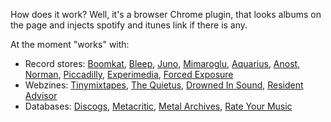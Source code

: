 
How does it work? Well, it's a browser Chrome plugin, that looks albums on the page and injects spotify and itunes link if there is any. <br>

At the moment "works" with:

<ul>
	<li>Record stores: <a href="http://boomkat.com/" target="_blank">Boomkat</a>,  <a href="http://Bleep.com/" target="_blank">Bleep</a>,  <a href="http://www.juno.co.uk/" target="_blank">Juno</a>, <a href="http://www.mimaroglumusic.com/" target="_blank">Mimaroglu</a>, <a href="http://www.aquariusrecords.org/" target="_blank">Aquarius</a>, <a href="https://anost.net" target="_blank">Anost</a>, <a href="https://www.normanrecords.com" target="_blank">Norman</a>, <a href="http://www.piccadillyrecords.com/" target="_blank">Piccadilly</a>, <a href="http://experimedia.net/" target="_blank">Experimedia</a>,  <a href="http://www.forcedexposure.com/" target="_blank">Forced Exposure</a></li>
	<li>Webzines: <a href="http://www.tinymixtapes.com/" target="_blank">Tinymixtapes</a>, <a href="http://thequietus.com/" target="_blank">The Quietus</a>, <a href="http://drownedinsound.com/" target="_blank">Drowned In Sound</a>, <a href="http://www.residentadvisor.net/reviews.aspx" target="_blank">Resident Advisor</a></li>
	<li>Databases: <a href="http://www.discogs.com/" target="_blank">Discogs</a>, <a href="http://www.metacritic.com/music" target="_blank">Metacritic</a>, <a href="http://www.metal-archives.com/" target="_blank">Metal Archives</a>, <a href="http://rateyourmusic.com/" target="_blank">Rate Your Music</a></li>
</ul>	


